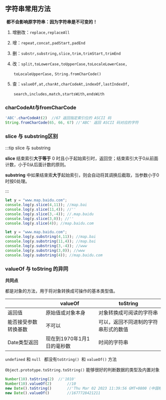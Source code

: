 ## 字符串常用方法

​	**都不会影响原字符串：因为字符串是不可变的！**

1. 增删改：`replace,replaceAll`	

2. 增：`repeat,concat,padStart,padEnd`	 

3. 删：`substr,substring,slice,trim,trimStart,trimEnd`	 

4. 改：`split,toLowerCase,toUpperCase,toLocaleLowerCase,`

   ​		`toLocaleUpperCase,`		`String.fromCharCode()`

5. 查：`valueOf,at,charAt,charCodeAt,indexOf,lastIndexOf,`

   ​		`search,includes,match,startsWith,endsWith`



### charCodeAt与fromCharCode

```js
'ABC'.charCodeAt(2)  //67 返回指定索引位的 ASCII 码
String.fromCharCode(65, 66, 67) //'ABC' 返回 ASCII 码对应的字符
```

### slice 与 substring区别

:::tip slice 与 substring

**slice** 结束索引**大于等于** 0 时且小于起始索引时，返回空；结束索引大于0从前面计数，小于0从后面计数的原则。

**substring** 中如果结束索**大于**起始索引，则会自动将其调换后截取，当参数小于0 时按0处理。

:::

```js {3,4}
let y = "www.map.baidu.com";
console.log(y.slice(4,11)); //map.bai
console.log(y.slice(11,4)); //''
console.log(y.slice(3,-4)); //.map.baidu
console.log(y.slice(3,0)); //''
console.log(y.slice(4)); //map.baidu.com

let y = "www.map.baidu.com";
console.log(y.substring(4,11)); //map.bai
console.log(y.substring(11,4)); //map.bai
console.log(y.substring(3,-4)); //www
console.log(y.substring(3,0)); //www
console.log(y.substring(4)); //map.baidu.com
```

### valueOf 与 toString 的异同
 
 **共同点** 

   都是对象的方法，用于将对象转换成可操作的基本类型值。

|                      | valueOf                    | toString                             |
| -------------------- | -------------------------- | ------------------------------------ |
| 返回值               | 原始值或对象本身           | 对象转换成可阅读的字符串                 |
| 能否接受参数转换基数 | 不可以                     | 可以，返回不同进制的字符串形式的数值 |
| Date类型返回         | 现在到1970年1月1日的毫秒数 | 时间的字符串                         |

`undefined` 和 `null ` 都没有`toString() `和 `valueOf()` 方法

`Object.prototype.toString.toString()` 能够很好的判断数据的类型及内置对象

```js
Number(10).toString(2)	//'1010'
Number(10).valueOf(2)		//10
new Date().toString()		//'Thu Mar 02 2023 11:39:56 GMT+0800 (中国标准时间)'
new Date().valueOf() 		//1677728421211
```

